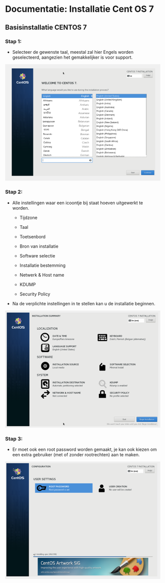# Documentatie: Installatie Cent OS 7

## Basisinstallatie CENTOS 7

### Stap 1:
* Selecteer de gewenste taal, meestal zal hier Engels worden geselecteerd, aangezien het gemakkelijker is voor support.
<img src="fotos/1.PNG" width=600>

### Stap 2:
* Alle instellingen waar een icoontje bij staat hoeven uitgewerkt te worden.

  * Tijdzone

  * Taal

  * Toetsenbord

  * Bron van installatie

  * Software selectie

  * Installatie bestemming

  * Netwerk & Host name

  * KDUMP

  * Security Policy

* Na de verplichte instellingen in te stellen kan u de installatie beginnen.
<img src="fotos/2.PNG" width=600>

### Stap 3:

* Er moet ook een root password worden gemaakt, je kan ook kiezen om een extra gebruiker (met of zonder rootrechten) aan te maken.

<img src="fotos/3.PNG" width=600>
